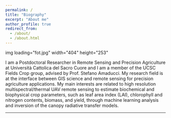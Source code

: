 ```yaml
---
permalink: /
title: "Biography"
excerpt: "About me"
author_profile: true
redirect_from: 
  - /about/
  - /about.html
---
```


img loading="fot.jpg" width="404" height="253"

I am a Postdoctoral Researcher in Remote Sensing and Precision Agriculture at Università Cattolica del Sacro Cuore and I am a member of the UCSC Fields Crop group, advised by Prof. Stefano Amaducci.
My research field is at the interface between GIS science and remote sensing for precision agriculture applications. My main interests are related to high resolution multispectral/thermal UAV remote sensing to estimate biochemical and biophysical crop parameters, such as leaf area index (LAI), chlorophyll and nitrogen contents, biomass, and yield, through machine learning analysis and inversion of the canopy radiative transfer models.

------
